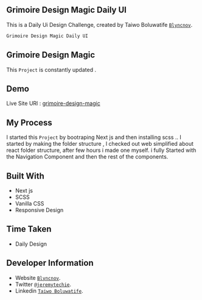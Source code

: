 ## Grimoire Design Magic Daily UI

This is a Daily Ui Design Challenge, created by Taiwo Boluwatife [`Blyncnov`](https://blyncnov.com/).

```bash
Grimoire Design Magic Daily UI

```

## Grimoire Design Magic 

This `Project` is constantly updated .


## Demo

Live Site URl : [grimoire-design-magic](https://grimoire-design-magic.vercel.app/)

## My Process
I started this `Project` by bootraping Next js and then installing scss .. I started by making the folder structure , l checked out web simplified about react folder structure, after few hours i made one myself. i fully Started with the Navigation Component and then the rest of the components.


## Built With

* Next js
* SCSS 
* Vanilla CSS
* Responsive Design

## Time Taken

* Daily Design


## Developer Information

* Website [`Blyncnov`](https://blyncnov.com/).
* Twitter [`@jeremytechie`](https://twitter.com/jeremytechie).
* Linkedin [`Taiwo Boluwatife`](https://linkedin.com/in/blyncnov).